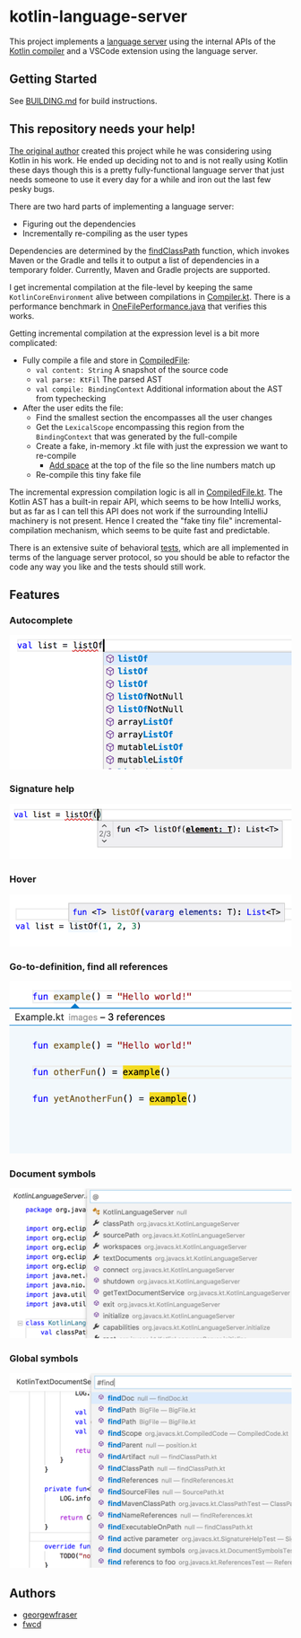 # kotlin-language-server
This project implements a [language server](https://microsoft.github.io/language-server-protocol/) using the internal APIs of the [Kotlin compiler](https://github.com/JetBrains/kotlin/tree/master/compiler) and a VSCode extension using the language server.

## Getting Started
See [BUILDING.md](BUILDING.md) for build instructions.

## This repository needs your help!
[The original author](https://github.com/georgewfraser) created this project while he was considering using Kotlin in his work. He ended up deciding not to and is not really using Kotlin these days though this is a pretty fully-functional language server that just needs someone to use it every day for a while and iron out the last few pesky bugs.

There are two hard parts of implementing a language server:
- Figuring out the dependencies
- Incrementally re-compiling as the user types

Dependencies are determined by the [findClassPath](src/main/kotlin/org/javacs/kt/classpath/findClassPath.kt) function, which invokes Maven or the Gradle and tells it to output a list of dependencies in a temporary folder. Currently, Maven and Gradle projects are supported.

I get incremental compilation at the file-level by keeping the same `KotlinCoreEnvironment` alive between compilations in [Compiler.kt](src/main/kotlin/org/javacs/kt/Compiler.kt). There is a performance benchmark in [OneFilePerformance.java](src/test/java/org/javacs/kt/OneFilePerformance.java) that verifies this works.

Getting incremental compilation at the expression level is a bit more complicated:
- Fully compile a file and store in [CompiledFile](src/main/kotlin/org/javacs/kt/CompiledFile.kt):
    - `val content: String` A snapshot of the source code
    - `val parse: KtFil` The parsed AST
    - `val compile: BindingContext` Additional information about the AST from typechecking
- After the user edits the file:
    - Find the smallest section the encompasses all the user changes
    - Get the `LexicalScope` encompassing this region from the `BindingContext` that was generated by the full-compile
    - Create a fake, in-memory .kt file with just the expression we want to re-compile
        - [Add space](src/main/kotlin/org/javacs/kt/CompiledFile.kt#L81) at the top of the file so the line numbers match up
    - Re-compile this tiny fake file

The incremental expression compilation logic is all in [CompiledFile.kt](src/main/kotlin/org/javacs/kt/CompiledFile.kt). The Kotlin AST has a built-in repair API, which seems to be how IntelliJ works, but as far as I can tell this API does not work if the surrounding IntelliJ machinery is not present. Hence I created the "fake tiny file" incremental-compilation mechanism, which seems to be quite fast and predictable.

There is an extensive suite of behavioral [tests](src/test/kotlin/org/javacs/kt), which are all implemented in terms of the language server protocol, so you should be able to refactor the code any way you like and the tests should still work.

## Features

### Autocomplete
![Autocomplete](images/Autocomplete.png)

### Signature help
![Signature Help](images/SignatureHelp.png)

### Hover
![Hover](images/Hover.png)

### Go-to-definition, find all references
![Find all references](images/FindAllReferences.png)

### Document symbols
![Document symbols](images/DocumentSymbols.png)

### Global symbols
![Global symbols](images/GlobalSymbols.png)

## Authors
* [georgewfraser](https://github.com/georgewfraser)
* [fwcd](https://github.com/fwcd)
